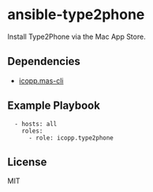 # ansible-type2phone

Install Type2Phone via the Mac App Store.

## Dependencies

* [icopp.mas-cli](https://github.com/icopp/ansible-mas-cli)

## Example Playbook

```
  - hosts: all
    roles:
      - role: icopp.type2phone
```

## License

MIT
